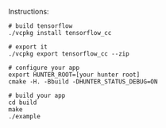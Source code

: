 Instructions:

    # build tensorflow
    ./vcpkg install tensorflow_cc

    # export it
    ./vcpkg export tensorflow_cc --zip

    # configure your app
    export HUNTER_ROOT=[your hunter root]
    cmake -H. -Bbuild -DHUNTER_STATUS_DEBUG=ON
    
    # build your app
    cd build
    make
    ./example
